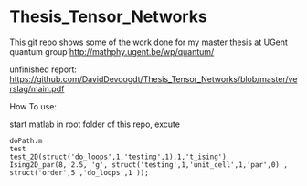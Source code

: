 # Thesis_Tensor_Networks
This git repo shows some of the work done for my master thesis at UGent quantum group http://mathphy.ugent.be/wp/quantum/

unfinished report: https://github.com/DavidDevoogdt/Thesis_Tensor_Networks/blob/master/verslag/main.pdf


How To use:

start matlab in root folder of this repo, excute

```
doPath.m
test 
test_2D(struct('do_loops',1,'testing',1),1,'t_ising') 
Ising2D_par(8, 2.5, 'g', struct('testing',1,'unit_cell',1,'par',0) , struct('order',5 ,'do_loops',1 ));
```
